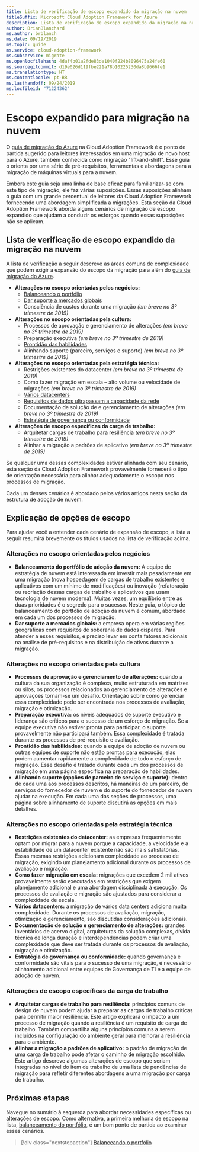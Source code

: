 ```yaml
---
title: Lista de verificação de escopo expandido da migração na nuvem
titleSuffix: Microsoft Cloud Adoption Framework for Azure
description: Lista de verificação de escopo expandido da migração na nuvem
author: BrianBlanchard
ms.author: brblanch
ms.date: 09/19/2019
ms.topic: guide
ms.service: cloud-adoption-framework
ms.subservice: migrate
ms.openlocfilehash: 4daf4b01a2fde83de1040f224b8096475a24fe60
ms.sourcegitcommit: d19e026d119fbe221a78b10225230da8b9666fe1
ms.translationtype: HT
ms.contentlocale: pt-BR
ms.lasthandoff: 09/24/2019
ms.locfileid: "71224362"
---
```

# <a name="expanded-scope-for-cloud-migration"></a>Escopo expandido para migração na nuvem

O [guia de migração do Azure](../azure-migration-guide/index.md) na Cloud Adoption Framework é o ponto de partida sugerido para leitores interessados em uma migração de novo host para o Azure, também conhecida como migração "lift-and-shift". Esse guia o orienta por uma série de pré-requisitos, ferramentas e abordagens para a migração de máquinas virtuais para a nuvem.

Embora este guia seja uma linha de base eficaz para familiarizar-se com este tipo de migração, ele faz várias suposições. Essas suposições alinham o guia com um grande percentual de leitores da Cloud Adoption Framework fornecendo uma abordagem simplificada a migrações. Esta seção da Cloud Adoption Framework aborda alguns cenários de migração de escopo expandido que ajudam a conduzir os esforços quando essas suposições não se aplicam.

## <a name="cloud-migration-expanded-scope-checklist"></a>Lista de verificação de escopo expandido da migração na nuvem

A lista de verificação a seguir descreve as áreas comuns de complexidade que podem exigir a expansão do escopo da migração para além do [guia de migração do Azure](../azure-migration-guide/index.md).

- **Alterações no escopo orientadas pelos negócios:**
  - [Balanceando o portfólio](./balance-the-portfolio.md)
  - [Dar suporte a mercados globais](../../decision-guides/regions/index.md)
  - Consciência de custos durante uma migração *(em breve no 3º trimestre de 2019)*
- **Alterações no escopo orientadas pela cultura:**
  - Processos de aprovação e gerenciamento de alterações *(em breve no 3º trimestre de 2019)*
  - Preparação executiva *(em breve no 3º trimestre de 2019)*
  - [Prontidão das habilidades](./suggested-skills.md)
  - Alinhando suporte (parceiro, serviços e suporte) *(em breve no 3º trimestre de 2019)*
- **Alterações no escopo orientadas pela estratégia técnica:**
  - Restrições existentes do datacenter *(em breve no 3º trimestre de 2019)*
  - Como fazer migração em escala – alto volume ou velocidade de migrações *(em breve no 3º trimestre de 2019)*
  - [Vários datacenters](./multiple-datacenters.md)
  - [Requisitos de dados ultrapassam a capacidade da rede](./network-capacity-exceeded.md)
  - Documentação de solução de e gerenciamento de alterações *(em breve no 3º trimestre de 2019)*
  - [Estratégia de governança ou conformidade](./governance-or-compliance.md)
- **Alterações de escopo específicas da carga de trabalho:**
  - Arquitetar cargas de trabalho para resiliência *(em breve no 3º trimestre de 2019)*
  - Alinhar a migração a padrões de aplicativo *(em breve no 3º trimestre de 2019)*

Se qualquer uma dessas complexidades estiver alinhada com seu cenário, esta seção da Cloud Adoption Framework provavelmente fornecerá o tipo de orientação necessária para alinhar adequadamente o escopo nos processos de migração.

Cada um desses cenários é abordado pelos vários artigos nesta seção da estrutura de adoção de nuvem.

## <a name="scope-options-explained"></a>Explicação de opções de escopo

Para ajudar você a entender cada cenário de expansão de escopo, a lista a seguir resumirá brevemente os títulos usados na lista de verificação acima.

### <a name="business-driven-scope-changes"></a>Alterações no escopo orientadas pelos negócios

- **Balanceamento do portfólio de adoção da nuvem:** A equipe de estratégia de nuvem está interessada em investir mais pesadamente em uma migração (nova hospedagem de cargas de trabalho existentes e aplicativos com um mínimo de modificações) ou inovação (refatoração ou recriação dessas cargas de trabalho e aplicativos que usam tecnologia de nuvem moderna). Muitas vezes, um equilíbrio entre as duas prioridades é o segredo para o sucesso. Neste guia, o tópico de balanceamento do portfólio de adoção da nuvem é comum, abordado em cada um dos processos de migração.
- **Dar suporte a mercados globais:** a empresa opera em várias regiões geográficas com requisitos de soberania de dados díspares. Para atender a esses requisitos, é preciso levar em conta fatores adicionais na análise de pré-requisitos e na distribuição de ativos durante a migração.

### <a name="culture-driven-scope-changes"></a>Alterações no escopo orientadas pela cultura

- **Processos de aprovação e gerenciamento de alterações:** quando a cultura da sua organização é complexa, muito estruturada em matrizes ou silos, os processos relacionados ao gerenciamento de alterações e aprovações tornam-se um desafio. Orientação sobre como gerenciar essa complexidade pode ser encontrada nos processos de avaliação, migração e otimização.
- **Preparação executiva:** os níveis adequados de suporte executivo e liderança são críticos para o sucesso de um esforço de migração. Se a equipe executiva não estiver pronta para participar, o suporte provavelmente não participará também. Essa complexidade é tratada durante os processos de pré-requisito e avaliação.
- **Prontidão das habilidades:** quando a equipe de adoção de nuvem ou outras equipes de suporte não estão prontas para execução, elas podem aumentar rapidamente a complexidade de todo o esforço de migração. Esse desafio é tratado durante cada um dos processos de migração em uma página específica na preparação de habilidades.
- **Alinhando suporte (opções de parceiro de serviço e suporte):** dentro de cada uma aos processos descritos, há maneiras de um parceiro, de serviços do fornecedor de nuvem e do suporte do fornecedor de nuvem ajudar na execução. Em cada uma das seções de processos, uma página sobre alinhamento de suporte discutirá as opções em mais detalhes.

### <a name="technical-strategy-driven-scope-changes"></a>Alterações no escopo orientadas pela estratégia técnica

- **Restrições existentes do datacenter:** as empresas frequentemente optam por migrar para a nuvem porque a capacidade, a velocidade e a estabilidade de um datacenter existente não são mais satisfatórias. Essas mesmas restrições adicionam complexidade ao processo de migração, exigindo um planejamento adicional durante os processos de avaliação e migração.
- **Como fazer migração em escala:** migrações que excedem 2 mil ativos provavelmente serão executadas em restrições que exigem planejamento adicional e uma abordagem disciplinada à execução. Os processos de avaliação e migração são ajustados para considerar a complexidade de escala.
- **Vários datacenters:** a migração de vários data centers adiciona muita complexidade. Durante os processos de avaliação, migração, otimização e gerenciamento, são discutidas considerações adicionais.
- **Documentação de solução e gerenciamento de alterações:** grandes inventários de acervo digital, arquiteturas da solução complexas, dívida técnica de longa duração e interdependências podem criar uma complexidade que deve ser tratada durante os processos de avaliação, migração e otimização.
- **Estratégia de governança ou conformidade:** quando governança e conformidade são vitais para o sucesso de uma migração, é necessário alinhamento adicional entre equipes de Governança de TI e a equipe de adoção de nuvem.

### <a name="workload-specific-scope-changes"></a>Alterações de escopo específicas da carga de trabalho

- **Arquitetar cargas de trabalho para resiliência:** princípios comuns de design de nuvem podem ajudar a preparar as cargas de trabalho críticas para permitir maior resiliência. Este artigo explicará o impacto a um processo de migração quando a resiliência é um requisito de carga de trabalho. Também compartilha alguns princípios comuns a serem incluídos na configuração do ambiente geral para melhorar a resiliência para o ambiente.
- **Alinhar a migração a padrões de aplicativo:** o padrão de migração de uma carga de trabalho pode afetar o caminho de migração escolhido. Este artigo descreve algumas alterações de escopo que seriam integradas no nível do item de trabalho de uma lista de pendências de migração para refletir diferentes abordagens a uma migração por carga de trabalho.

## <a name="next-steps"></a>Próximas etapas

Navegue no sumário à esquerda para abordar necessidades específicas ou alterações de escopo. Como alternativa, a primeira melhoria de escopo na lista, [balanceamento do portfólio](./balance-the-portfolio.md), é um bom ponto de partida ao examinar esses cenários.

> [!div class="nextstepaction"]
> [Balanceando o portfólio](./balance-the-portfolio.md)
